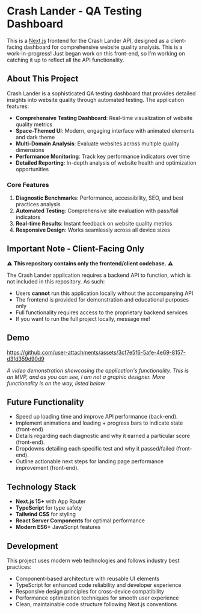 # Crash Lander - QA Testing Dashboard

This is a [Next.js](https://nextjs.org/) frontend for the Crash Lander API, designed as a client-facing dashboard for comprehensive website quality analysis. This is a work-in-progress! Just began work on this front-end, so I'm working on catching it up to reflect all the API functionality.

## About This Project

Crash Lander is a sophisticated QA testing dashboard that provides detailed insights into website quality through automated testing. The application features:

- **Comprehensive Testing Dashboard**: Real-time visualization of website quality metrics
- **Space-Themed UI**: Modern, engaging interface with animated elements and dark theme
- **Multi-Domain Analysis**: Evaluate websites across multiple quality dimensions
- **Performance Monitoring**: Track key performance indicators over time
- **Detailed Reporting**: In-depth analysis of website health and optimization opportunities

### Core Features

1. **Diagnostic Benchmarks**: Performance, accessibility, SEO, and best practices analysis
2. **Automated Testing**: Comprehensive site evaluation with pass/fail indicators
4. **Real-time Results**: Instant feedback on website quality metrics
5. **Responsive Design**: Works seamlessly across all device sizes

## Important Note - Client-Facing Only

⚠️ **This repository contains only the frontend/client codebase.** ⚠️

The Crash Lander application requires a backend API to function, which is not included in this repository. As such:

- Users **cannot** run this application locally without the accompanying API
- The frontend is provided for demonstration and educational purposes only
- Full functionality requires access to the proprietary backend services
- If you want to run the full project locally, message me!

## Demo



https://github.com/user-attachments/assets/3cf7e5f6-5afe-4e69-8157-d3fd359d90d9



*A video demonstration showcasing the application's functionality. This is an MVP, and as you can see, I am not a graphic designer. More functionality is on the way, listed below.*

## Future Functionality

<!-- FUTURE FUNCTIONALITY SECTION -->

- Speed up loading time and improve API performance (back-end).
- Implement animations and loading + progress bars to indicate state (front-end)
- Details regarding each diagnostic and why it earned a particular score (front-end).
- Dropdowns detailing each specific test and why it passed/failed (front-end).
- Outline actionable next steps for landing page performance improvement (front-end).

## Technology Stack

- **Next.js 15+** with App Router
- **TypeScript** for type safety
- **Tailwind CSS** for styling
- **React Server Components** for optimal performance
- **Modern ES6+** JavaScript features

## Development

This project uses modern web technologies and follows industry best practices:

- Component-based architecture with reusable UI elements
- TypeScript for enhanced code reliability and developer experience
- Responsive design principles for cross-device compatibility
- Performance optimization techniques for smooth user experience
- Clean, maintainable code structure following Next.js conventions

